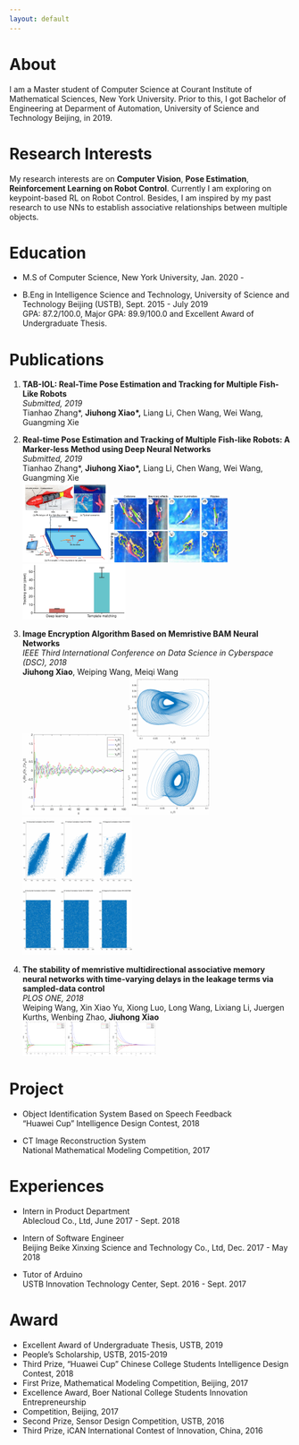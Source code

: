 ```yaml
---
layout: default
---
```


# About		

I am a Master student of Computer Science at Courant Institute of Mathematical Sciences, New York University. Prior to this, I got Bachelor of Engineering at Deparment of Automation, University of Science and Technology Beijing, in 2019.

# Research Interests

My research interests are on **Computer Vision**, **Pose Estimation**, **Reinforcement Learning on Robot Control**. Currently I am exploring on keypoint-based RL on Robot Control. Besides, I am inspired by my past research to use NNs to establish associative relationships between multiple objects.

# Education

* M.S of Computer Science, New York University, Jan. 2020 -     

* B.Eng in Intelligence Science and Technology, University of Science and Technology Beijing (USTB), Sept. 2015 - July 2019  
    GPA: 87.2/100.0, Major GPA: 89.9/100.0 and Excellent Award of Undergraduate Thesis.

# Publications

1. **TAB-IOL: Real-Time Pose Estimation and Tracking for Multiple Fish-Like Robots**  
    *Submitted, 2019*  
    Tianhao Zhang*, **Jiuhong Xiao\*,** Liang Li, Chen Wang, Wei Wang, Guangming Xie  
    
2. **Real-time Pose Estimation and Tracking of Multiple Fish-like Robots: A Marker-less Method using Deep Neural Networks**  
    *Submitted, 2019*  
    Tianhao Zhang*, **Jiuhong Xiao\*,** Liang Li, Chen Wang, Wei Wang, Guangming Xie  
     <img src="./assets/images/ICRA_robotPlatform_page.jpg" alt="Network" style="zoom:15%;" /> <img src="./assets/images/ICRA_resultTrackingChallenge_page.jpg" alt="Network" style="zoom:45%;" /> <img src="./assets/images/ICRA_resultTrackingError_page.jpg" alt="Network" style="zoom:50%;" />
     
3. **Image Encryption Algorithm Based on Memristive BAM Neural Networks**  
    *IEEE Third International Conference on Data Science in Cyberspace (DSC), 2018*  
    **Jiuhong Xiao**, Weiping Wang, Meiqi Wang  
    <img src="./assets/images/4.gif" alt="Network" style="zoom:25%;" /> <img src="./assets/images/5.gif" alt="Network" style="zoom:45%;" /> <img src="./assets/images/6.gif" alt="Network" style="zoom:45%;" />
    
4. **The stability of memristive multidirectional associative memory neural networks with time-varying delays in the leakage terms via sampled-data control**  
    *PLOS ONE, 2018*  
    Weiping Wang, Xin Xiao Yu, Xiong Luo, Long Wang, Lixiang Li, Juergen Kurths, Wenbing Zhao, **Jiuhong Xiao**  
    <img src="./assets/images/1.PNG" alt="Network" style="zoom:7.5%;" /> <img src="./assets/images/2.PNG" alt="Network" style="zoom:7.5%;" /> <img src="./assets/images/3.PNG" alt="Network" style="zoom:7.5%;" />
    
# Project

* Object Identification System Based on Speech Feedback  
    “Huawei Cup” Intelligence Design Contest, 2018
    
* CT Image Reconstruction System  
    National Mathematical Modeling Competition, 2017

# Experiences

* Intern in Product Department  
    Ablecloud Co., Ltd, June 2017 - Sept. 2018
    
* Intern of Software Engineer  
    Beijing Beike Xinxing Science and Technology Co., Ltd, Dec. 2017 - May 2018   
    
* Tutor of Arduino  
    USTB Innovation Technology Center, Sept. 2016 - Sept. 2017

# Award

* Excellent Award of Undergraduate Thesis, USTB, 2019
* People’s Scholarship, USTB, 2015-2019
* Third Prize, “Huawei Cup” Chinese College Students Intelligence Design Contest, 2018
* First Prize, Mathematical Modeling Competition, Beijing, 2017
* Excellence Award, Boer National College Students Innovation Entrepreneurship 
* Competition, Beijing, 2017
* Second Prize, Sensor Design Competition, USTB, 2016
* Third Prize, iCAN International Contest of Innovation, China, 2016